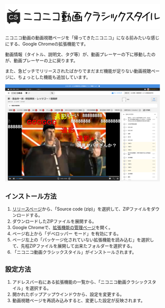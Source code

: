 ![ニコニコ動画クラシックスタイル](/image/logo.png)

ニコニコ動画の動画視聴ページを「帰ってきたニコニコ」になる前みたいな感じにする、Google Chromeの拡張機能です。

動画情報（タイトル、説明文、タグ等）が、動画プレーヤーの下に移動したのが、動画プレーヤーの上に戻ります。

また、急ピッチでリリースされたばかりでまだまだ機能が足りない動画視聴ページに、ちょっとした機能も追加しています。

![](/image/preview_1.png)

## インストール方法

1. [リリースページ](https://github.com/Bymnet1845/niconico-classic/releases)から、「Source code (zip)」を選択して、ZIPファイルをダウンロードする。
2. ダウンロードしたZIPファイルを展開する。
3. Google Chromeで、[拡張機能の管理ページ](chrome://extensions)を開く。
4. ページ右上から「デベロッパー モード」を有効にする。
5. ページ左上の「パッケージ化されていない拡張機能を読み込む」を選択して、先程ZIPファイルを展開して出来たフォルダーを選択する。
6. 「ニコニコ動画クラシックスタイル」がインストールされます。

## 設定方法

1. アドレスバー右にある拡張機能の一覧から、「ニコニコ動画クラシックスタイル」を選択する。
2. 開かれたポップアップウインドウから、設定を変更する。
3. 動画視聴ページを再読み込みすると、変更した設定が反映されます。